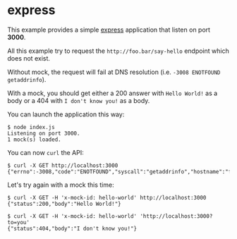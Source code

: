 # express

This example provides a simple [express](https://github.com/expressjs/express) application that listen on port **3000**.

All this example try to request the `http://foo.bar/say-hello` endpoint which does not exist.

Without mock, the request will fail at DNS resolution (i.e. `-3008 ENOTFOUND getaddrinfo`).

With a mock, you should get either a 200 answer with `Hello World!` as a body or a 404 with `I don't know you!` as a body.

You can launch the application this way:
```shell
$ node index.js
Listening on port 3000.
1 mock(s) loaded.
```

You can now `curl` the API:
```shell
$ curl -X GET http://localhost:3000
{"errno":-3008,"code":"ENOTFOUND","syscall":"getaddrinfo","hostname":"foo.bar"}
```

Let's try again with a mock this time:
```shell
$ curl -X GET -H 'x-mock-id: hello-world' http://localhost:3000
{"status":200,"body":"Hello World!"}

$ curl -X GET -H 'x-mock-id: hello-world' 'http://localhost:3000?to=you'
{"status":404,"body":"I don't know you!"}
```
